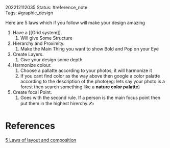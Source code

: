202212112035
Status: #reference_note   
Tags: #graphic_design  

Here ️are 5 laws which if you follow will make your design amazing
1. Have a [[Grid system]].
	1. Will give Some Structure 
2. Hierarchy and Proximity.
	1. Make the Main Thing you want to show Bold and Pop on your Eye
3. Create Layers.
	1. Give your design some depth
4. Harmonize colour.
	1. Choose a pallatte according to your photos, it will harmonize it
	2. If you cant find color as the way above then google a color palatte according to the description of the photo(eg: lets say your photo is a forest then search something like a  **nature color palatte**)
5. Create focal Point.
	1. Goes with the second rule. If a person is the main focus point then put them in the highest hirerchy.✍️
# References
[5 Laws of layout and composition](https://youtu.be/eEWRbpDu6CU)
